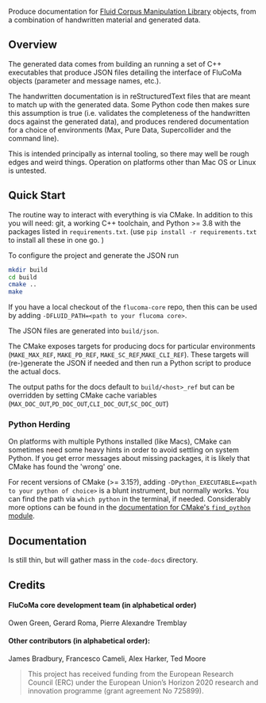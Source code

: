 Produce documentation for [Fluid Corpus Manipulation Library](https://github.com/flucoma/flucoma-core) objects, from a combination of handwritten material and generated data. 

## Overview 
The generated data comes from building an running a set of C++ executables that produce JSON files detailing the interface of FluCoMa objects (parameter and message names, etc.). 

The handwritten documentation is in reStructuredText files that are meant to match up with the generated data. Some Python code then makes sure this assumption is true (i.e. validates the completeness of the handwritten docs against the generated data), and produces rendered documentation for a choice of environments (Max, Pure Data, Supercollider and the command line). 

This is intended principally as internal tooling, so there may well be rough edges and weird things. Operation on platforms other than Mac OS or Linux is untested. 

## Quick Start 

The routine way to interact with everything is via CMake. In addition to this you will need: git, a working C++ toolchain, and Python >= 3.8 with the packages listed in `requirements.txt`. (use `pip install -r requirements.txt` to install all these in one go. )

To configure the project and generate the JSON run
```bash
mkdir build
cd build
cmake ..
make
```

If you have a local checkout of the `flucoma-core` repo, then this can be used by adding `-DFLUID_PATH=<path to your flucoma core>`. 

The JSON files are generated into `build/json`.

The CMake exposes targets for producing docs for particular environments (`MAKE_MAX_REF`, `MAKE_PD_REF`, `MAKE_SC_REF`,`MAKE_CLI_REF`). These targets will (re-)generate the JSON if needed and then run a Python script to produce the actual docs. 

The output paths for the docs default to `build/<host>_ref` but can be overridden by setting CMake cache variables (`MAX_DOC_OUT`,`PD_DOC_OUT`,`CLI_DOC_OUT`,`SC_DOC_OUT`)

### Python Herding
On platforms with multiple Pythons installed (like Macs), CMake can sometimes need some heavy hints in order to avoid settling on system Python. If you get error messages about missing packages, it is likely that CMake has found the 'wrong' one. 

For recent versions of CMake (>= 3.15?), adding `-DPython_EXECUTABLE=<path to your python of choice>` is a blunt instrument, but normally works. You can find the path via `which python` in the terminal, if needed. Considerably more options can be found in the [documentation for CMake's `find_python` module](https://cmake.org/cmake/help/latest/module/FindPython.html). 

## Documentation 

Is still thin, but will gather mass in the `code-docs` directory. 

## Credits 
#### FluCoMa core development team (in alphabetical order)
Owen Green, Gerard Roma, Pierre Alexandre Tremblay

#### Other contributors (in alphabetical order):
James Bradbury, Francesco Cameli, Alex Harker, Ted Moore

> This project has received funding from the European Research Council (ERC) under the European Union’s Horizon 2020 research and innovation programme (grant agreement No 725899).
